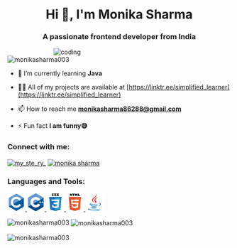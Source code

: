 <h1 align="center">Hi 👋, I'm Monika Sharma</h1>
<h3 align="center">A passionate frontend developer from India</h3>

<img align="right" alt="coding" width="400" src="https://www.google.co.in/url?sa=i&url=https%3A%2F%2Flottiefiles.com%2Fanimations%2Fgirl-on-computer-with-idea-vKx1wtZe5l&psig=AOvVaw0anW5WknVau6yYUC_ifiVL&ust=1703775313330000&source=images&cd=vfe&opi=89978449&ved=0CBEQjRxqFwoTCLC89O3vr4MDFQAAAAAdAAAAABAS.gif">

<p align="left"> <img src="https://komarev.com/ghpvc/?username=monikasharma003&label=Profile%20views&color=0e75b6&style=flat" alt="monikasharma003" /> </p>

- 🌱 I’m currently learning **Java**

- 👨‍💻 All of my projects are available at [https://linktr.ee/simplified_learner](https://linktr.ee/simplified_learner)

- 📫 How to reach me **monikasharma86288@gmail.com**

- ⚡ Fun fact **I am funny😅**

<h3 align="left">Connect with me:</h3>
<p align="left">
<a href="https://instagram.com/my_ste_ry_" target="blank"><img align="center" src="https://raw.githubusercontent.com/rahuldkjain/github-profile-readme-generator/master/src/images/icons/Social/instagram.svg" alt="my_ste_ry_" height="30" width="40" /></a>
<a href="https://www.youtube.com/c/monika sharma" target="blank"><img align="center" src="https://raw.githubusercontent.com/rahuldkjain/github-profile-readme-generator/master/src/images/icons/Social/youtube.svg" alt="monika sharma" height="30" width="40" /></a>
</p>

<h3 align="left">Languages and Tools:</h3>
<p align="left"> <a href="https://www.cprogramming.com/" target="_blank" rel="noreferrer"> <img src="https://raw.githubusercontent.com/devicons/devicon/master/icons/c/c-original.svg" alt="c" width="40" height="40"/> </a> <a href="https://www.w3schools.com/cpp/" target="_blank" rel="noreferrer"> <img src="https://raw.githubusercontent.com/devicons/devicon/master/icons/cplusplus/cplusplus-original.svg" alt="cplusplus" width="40" height="40"/> </a> <a href="https://www.w3schools.com/css/" target="_blank" rel="noreferrer"> <img src="https://raw.githubusercontent.com/devicons/devicon/master/icons/css3/css3-original-wordmark.svg" alt="css3" width="40" height="40"/> </a> <a href="https://www.w3.org/html/" target="_blank" rel="noreferrer"> <img src="https://raw.githubusercontent.com/devicons/devicon/master/icons/html5/html5-original-wordmark.svg" alt="html5" width="40" height="40"/> </a> <a href="https://www.java.com" target="_blank" rel="noreferrer"> <img src="https://raw.githubusercontent.com/devicons/devicon/master/icons/java/java-original.svg" alt="java" width="40" height="40"/> </a> </p>

<p><img align="left" src="https://github-readme-stats.vercel.app/api/top-langs?username=monikasharma003&show_icons=true&locale=en&layout=compact" alt="monikasharma003" /></p>

<p>&nbsp;<img align="center" src="https://github-readme-stats.vercel.app/api?username=monikasharma003&show_icons=true&locale=en" alt="monikasharma003" /></p>

<p><img align="center" src="https://github-readme-streak-stats.herokuapp.com/?user=monikasharma003&" alt="monikasharma003" /></p>
